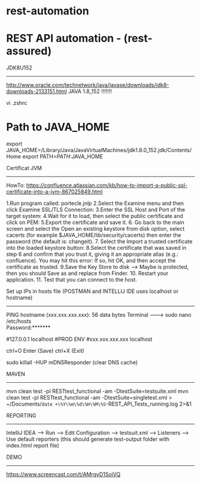 # rest-automation
# REST API automation - (rest-assured)


JDK8U152
*****************************
http://www.oracle.com/technetwork/java/javase/downloads/jdk8-downloads-2133151.html
JAVA 1.8_152 !!!!!!!


vi .zshrc
# Path to JAVA_HOME
export JAVA_HOME=/Library/Java/JavaVirtualMachines/jdk1.8.0_152.jdk/Contents/Home
export PATH=$PATH:$JAVA_HOME



Certificat JVM
*******************
HowTo:
https://confluence.atlassian.com/kb/how-to-import-a-public-ssl-certificate-into-a-jvm-867025849.html


1.Run program called: portecle.jnlp
2.Select the Examine menu and then click Examine SSL/TLS Connection:
3.Enter the SSL Host and Port of the target system:
4.Wait for it to load, then select the public certificate and click on PEM:
5.Export the certificate and save it.
6. Go back to the main screen and select the Open an existing keystore from disk option, select cacerts (for example $JAVA_HOME/lib/security/cacerts) then enter the password (the default is: changeit).
7. Select the Import a trusted certificate into the loaded keystore button:
8.Select the certificate that was saved in step 6 and confirm that you trust it, giving it an appropriate alias (e.g.: confluence).
You may hit this error: If so, hit OK, and then accept the certificate as trusted.
9.Save the Key Store to disk --> Maybe is protected, then you should Save as and replace from Finder.
10. Restart your application.
11. Test that you can connect to the host.



Set up IPs in hosts file (POSTMAN and INTELLIJ IDE uses localhost or hostname)
*******************
PING hostname (xxx.xxx.xxx.xxx): 56 data bytes
Terminal --->
sudo nano /etc/hosts           
Password:*******

#127.0.0.1      localhost
#PROD ENV
#xxx.xxx.xxx.xxx  localhost

ctrl+O  Enter (Save)
ctrl+X  (Exit)

sudo killall -HUP mDNSResponder (clear DNS cache)


MAVEN
**************************
mvn clean test -pl RESTtest_functional -am -DtestSuite=testsuite.xml
mvn clean test -pl RESTtest_functional -am -DtestSuite=singletest.xml > ~/Documents/`date +\%Y\%m\%d\%H\%M\%S`-REST_API_Tests_running.log 2>&1


REPORTING
*************************
IntelliJ IDEA --> Run --> Edit Configuration --> testsuit.xml --> Listeners --> Use default reporters (this should generate test-output folder with index.html report file)

DEMO
***********************
https://www.screencast.com/t/AMrgyD1SoiVQ
